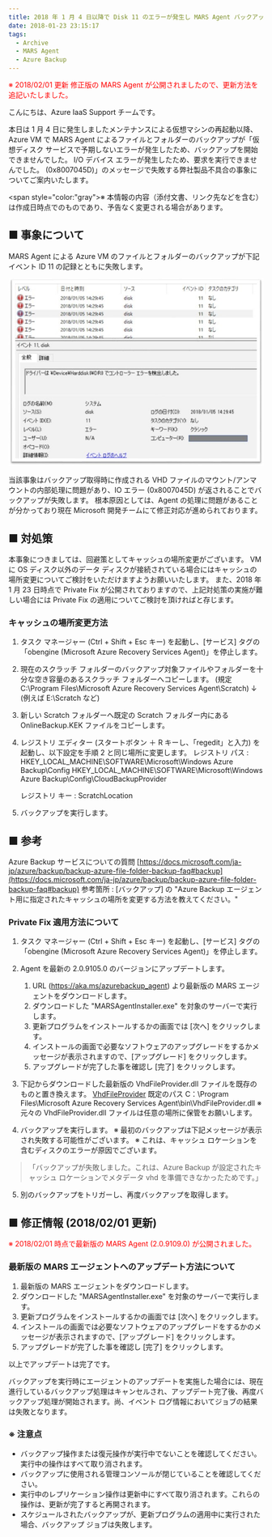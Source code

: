 ```yaml
---
title: 2018 年 1 月 4 日以降で Disk 11 のエラーが発生し MARS Agent バックアップが失敗する (0x8007045D)
date: 2018-01-23 23:15:17
tags:
  - Archive
  - MARS Agent
  - Azure Backup
---
```


<span style="color:red;">※ 2018/02/01 更新
修正版の MARS Agent が公開されましたので、更新方法を追記いたしました。</span>

こんにちは、Azure IaaS Support チームです。

本日は 1 月 4 日に発生しましたメンテナンスによる仮想マシンの再起動以降、Azure VM で MARS Agent によるファイルとフォルダーのバックアップが「仮想ディスク サービスで予期しないエラーが発生したため、バックアップを開始できませんでした。 I/O デバイス エラーが発生したため、要求を実行できませんでした。 (0x8007045D)」のメッセージで失敗する弊社製品不具合の事象についてご案内いたします。

<span style="color:"gray">※ 本情報の内容（添付文書、リンク先などを含む）は作成日時点でのものであり、予告なく変更される場合があります。</span>

## ■ 事象について

MARS Agent による Azure VM のファイルとフォルダーのバックアップが下記イベント ID 11 の記録とともに失敗します。

![](./disk11-after20180104/diskerr.jpg)

当該事象はバックアップ取得時に作成される VHD ファイルのマウント/アンマウントの内部処理に問題があり、IO エラー (0x8007045D) が返されることでバックアップが失敗します。
根本原因としては、Agent の処理に問題があることが分かっており現在 Microsoft 開発チームにて修正対応が進められております。

## ■ 対処策
本事象につきましては、回避策としてキャッシュの場所変更がございます。
VM に OS ディスク以外のデータ ディスクが接続されている場合にはキャッシュの場所変更についてご検討をいただけますようお願いいたします。
また、2018 年 1 月 23 日時点で Private Fix が公開されておりますので、上記対処策の実施が難しい場合には Private Fix の適用についてご検討を頂ければと存じます。

 
### キャッシュの場所変更方法

1. タスク マネージャー (Ctrl + Shift + Esc キー) を起動し、[サービス] タグの「obengine (Microsoft Azure Recovery Services Agent)」を停止します。

2. 現在のスクラッチ フォルダーのバックアップ対象ファイルやフォルダーを十分な空き容量のあるスクラッチ フォルダーへコピーします。
   (規定 C:\Program Files\Microsoft Azure Recovery Services Agent\Scratch)
      ↓
   (例えば E:\Scratch など)

3. 新しい Scratch フォルダーへ既定の Scratch フォルダー内にある OnlineBackup.KEK ファイルをコピーします。

4. レジストリ エディター (スタートボタン ＋ R キーし、「regedit」と入力) を起動し、以下設定を手順 2 と同じ場所に変更します。
   レジストリ パス :
      HKEY_LOCAL_MACHINE\SOFTWARE\Microsoft\Windows Azure Backup\Config
      HKEY_LOCAL_MACHINE\SOFTWARE\Microsoft\Windows Azure Backup\Config\CloudBackupProvider

   レジストリ キー :
   ScratchLocation

5. バックアップを実行します。


## ■ 参考

Azure Backup サービスについての質問
[https://docs.microsoft.com/ja-jp/azure/backup/backup-azure-file-folder-backup-faq#backup](https://docs.microsoft.com/ja-jp/azure/backup/backup-azure-file-folder-backup-faq#backup)
参考箇所 : \[バックアップ\] の "Azure Backup エージェント用に指定されたキャッシュの場所を変更する方法を教えてください。"


### Private Fix 適用方法について

1. タスク マネージャー (Ctrl + Shift + Esc キー) を起動し、[サービス] タグの「obengine (Microsoft Azure Recovery Services Agent)」を停止します。

2. Agent を最新の 2.0.9105.0 のバージョンにアップデートします。
    1. URL (https://aka.ms/azurebackup_agent) より最新版の MARS エージェントをダウンロードします。 
    2. ダウンロードした "MARSAgentInstaller.exe" を対象のサーバーで実行します。
    3. 更新プログラムをインストールするかの画面では [次へ] をクリックします。
    4. インストールの画面で必要なソフトウェアのアップグレードをするかメッセージが表示されますので、[アップグレード] をクリックします。
    5. アップグレードが完了した事を確認し [完了] をクリックします。

3. 下記からダウンロードした最新版の VhdFileProvider.dll ファイルを既存のものと置き換えます。
   [VhdFileProvider](http://blogs.technet.microsoft.com/jpaztech/2018/01/23/__trashed/vhdfileprovider/)
   既定のパス C：\Program Files\Microsoft Azure Recovery Services Agent\bin\VhdFileProvider.dll
   ※ 元々の VhdFileProvider.dll ファイルは任意の場所に保管をお願いします。

4. バックアップを実行します。
   ※ 最初のバックアップは下記メッセージが表示され失敗する可能性がございます。
   ※ これは、キャッシュ ロケーションを含むディスクのエラーが原因でございます。
>「バックアップが失敗しました。これは、Azure Backup が設定されたキャッシュ ロケーションでメタデータ vhd を準備できなかったためです。」

5. 別のバックアップをトリガーし、再度バックアップを取得します。

 

## ■ 修正情報 (2018/02/01 更新)
<span style="color:red;">※ 2018/02/01  時点で最新版の MARS Agent (2.0.9109.0) が公開されました。</span>

### 最新版の MARS エージェントへのアップデート方法について
1. 最新版の MARS エージェントをダウンロードします。
2. ダウンロードした "MARSAgentInstaller.exe" を対象のサーバーで実行します。
3. 更新プログラムをインストールするかの画面では [次へ] をクリックします。
4. インストールの画面では必要なソフトウェアのアップグレードをするかのメッセージが表示されますので、[アップグレード] をクリックします。
5. アップグレードが完了した事を確認し [完了] をクリックします。

以上でアップデートは完了です。

バックアップを実行時にエージェントのアップデートを実施した場合には、現在進行しているバックアップ処理はキャンセルされ、アップデート完了後、再度バックアップ処理が開始されます。尚、イベント ログ情報においてジョブの結果は失敗となります。

### ※ 注意点

- バックアップ操作または復元操作が実行中でないことを確認してください。実行中の操作はすべて取り消されます。
- バックアップに使用される管理コンソールが閉じていることを確認してください。
- 実行中のレプリケーション操作は更新中にすべて取り消されます。これらの操作は、更新が完了すると再開されます。
- スケジュールされたバックアップが、更新プログラムの適用中に実行された場合、バックアップ ジョブは失敗します。


